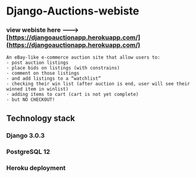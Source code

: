 # Django-Auctions-webiste

### view webiste here ---> [https://djangoauctionapp.herokuapp.com/](https://djangoauctionapp.herokuapp.com/)

```
An eBay-like e-commerce auction site that allow users to:
- post auction listings
- place bids on listings (with constrains)
- comment on those listings
- and add listings to a “watchlist”
- checking their win list (after auction is end, user will see their winned item in winlist)
- adding items to cart (cart is not yet complete)
- but NO CHECKOUT!
```

## Technology stack

### Django 3.0.3
### PostgreSQL 12
### Heroku deployment

